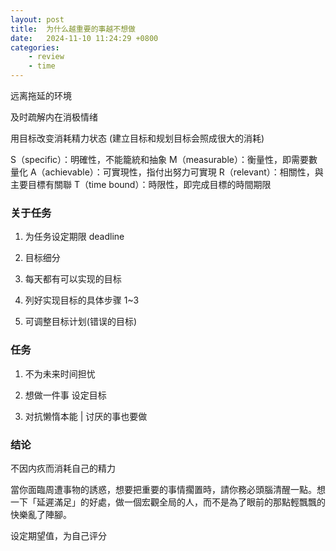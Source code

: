 ```yaml
---
layout: post
title:  为什么越重要的事越不想做
date:   2024-11-10 11:24:29 +0800
categories: 
    - review
    - time
---
```


远离拖延的环境

及时疏解内在消极情绪

用目标改变消耗精力状态 (建立目标和规划目标会照成很大的消耗)

S（specific）：明確性，不能籠統和抽象
M（measurable）：衡量性，即需要數量化
A（achievable）：可實現性，指付出努力可實現
R（relevant）：相關性，與主要目標有關聯
T（time bound）：時限性，即完成目標的時間期限

### 关于任务

1. 为任务设定期限 deadline

2. 目标细分

3. 每天都有可以实现的目标

4. 列好实现目标的具体步骤 1~3

5. 可调整目标计划(错误的目标)

### 任务

1. 不为未来时间担忧

2. 想做一件事 设定目标

3. 对抗懒惰本能 | 讨厌的事也要做

### 结论 

不因内疚而消耗自己的精力

當你面臨周遭事物的誘惑，想要把重要的事情擱置時，請你務必頭腦清醒一點。想一下「延遲滿足」的好處，做一個宏觀全局的人，而不是為了眼前的那點輕飄飄的快樂亂了陣腳。

设定期望值，为自己评分